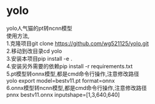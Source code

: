 # yolo
yolo人气猫的pt转ncnn模型  
使用方法,  
1.克隆项目git clone  https://github.com/wg521125/yolo.git  
2.移动到改目录cd yolo  
3.安装本项目pip install -e .  
4.安装另外需要的依赖pip install -r requirements.txt  
5.pt模型转onnx模型,都是cmd命令行操作,注意修改路径  
yolo export model=bestv11.pt format=onnx  
6.onnx模型转ncnn模型,都是cmd命令行操作,注意修改路径  
pnnx bestv11.onnx  inputshape=[1,3,640,640]  
